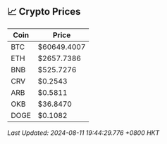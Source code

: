 ## 📈 Crypto Prices

| Coin | Price |
| ---- | ----- |
| BTC | $60649.4007 |
| ETH | $2657.7386 |
| BNB | $525.7276 |
| CRV | $0.2543 |
| ARB | $0.5811 |
| OKB | $36.8470 |
| DOGE | $0.1082 |

_Last Updated: 2024-08-11 19:44:29.776 +0800 HKT_